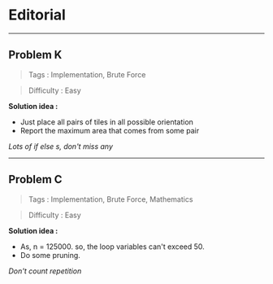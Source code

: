 # Editorial

---------------------------------------------------------------------------------------------

## Problem K

> Tags : Implementation, Brute Force

> Difficulty : Easy

**Solution idea :**

 * Just place all pairs of tiles in all possible orientation
 * Report the maximum area that comes from some pair
 
*Lots of if else s, don't miss any*
   
   
   
---------------------------------------------------------------------------------------------

## Problem C

> Tags : Implementation, Brute Force, Mathematics

> Difficulty : Easy

**Solution idea :**

 * As, n = 125000. so, the loop variables can't exceed 50.
 * Do some pruning.
 
*Don't count repetition*